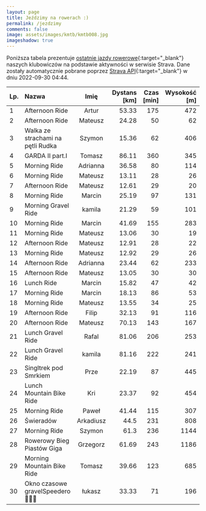 ```yaml
---
layout: page
title: Jeździmy na rowerach :)
permalink: /jezdzimy
comments: false
image: assets/images/kmtb/kmtb008.jpg
imageshadow: true
---
```


Poniższa tabela prezentuje [ostatnie jazdy rowerowe](https://www.strava.com/clubs/336381){:target="_blank"} naszych klubowiczów na podstawie aktywności w serwisie Strava. Dane zostały automatycznie pobrane poprzez [Strava API](https://developers.strava.com/docs/reference/#api-Clubs-getClubActivitiesById){:target="_blank"} w dniu 2022-09-30 04:44.

Lp. | Nazwa | Imię | Dystans [km] | Czas [min] | Wysokość [m]
:--- | :--- | :---: | ---: | ---: | ---:
1|Afternoon Ride|Artur|53.33|175|472
2|Afternoon Ride|Mateusz|24.28|50|62
3|Walka ze strachami na pętli Rudka|Szymon|15.36|62|406
4|GARDA II part.I|Tomasz|86.11|360|345
5|Morning Ride|Adrianna|36.58|80|114
6|Morning Ride|Mateusz|13.11|28|26
7|Afternoon Ride|Mateusz|12.61|29|20
8|Morning Ride|Marcin|25.19|97|131
9|Morning Gravel Ride|kamila|21.29|59|101
10|Morning Ride|Marcin|41.69|155|283
11|Morning Ride|Mateusz|13.06|30|19
12|Afternoon Ride|Mateusz|12.91|28|22
13|Morning Ride|Mateusz|12.92|29|26
14|Afternoon Ride|Adrianna|23.44|62|233
15|Afternoon Ride|Mateusz|13.05|30|30
16|Lunch Ride|Marcin|15.82|47|42
17|Morning Ride|Marcin|18.13|86|53
18|Morning Ride|Mateusz|13.55|34|25
19|Afternoon Ride|Filip|32.13|91|116
20|Afternoon Ride|Mateusz|70.13|143|167
21|Lunch Gravel Ride|Rafal|81.06|206|253
22|Lunch Gravel Ride|kamila|81.16|222|241
23|Singltrek pod Smrkiem|Prze|22.19|87|445
24|Lunch Mountain Bike Ride|Kri|23.37|92|454
25|Morning Ride|Paweł|41.44|115|307
26|Świeradów|Arkadiusz|44.5|231|808
27|Morning Ride|Szymon|61.3|236|1144
28|Rowerowy Bieg Piastów Giga|Grzegorz|61.69|243|1186
29|Morning Mountain Bike Ride|Tomasz|39.66|123|685
30|Okno czasowe gravelSpeedero🍂🦬🤠|łukasz|33.33|71|196
